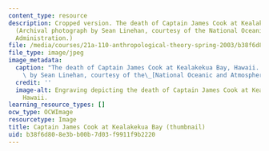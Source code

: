```yaml
---
content_type: resource
description: Cropped version. The death of Captain James Cook at Kealakekua Bay, Hawaii.
  (Archival photograph by Sean Linehan, courtesy of the National Oceanic and Atmospheric
  Administration.)
file: /media/courses/21a-110-anthropological-theory-spring-2003/b38f6d808e3bb00b7d03f9911f9b2220_21a-110s03-th.jpg
file_type: image/jpeg
image_metadata:
  caption: "The death of Captain James Cook at Kealakekua Bay, Hawaii. (Archival photograph\
    \ by Sean Linehan, courtesy of the\_[National Oceanic and Atmospheric Administration](https://photolib.noaa.gov/).)"
  credit: ''
  image-alt: Engraving depicting the death of Captain James Cook at Kealakekua Bay,
    Hawaii.
learning_resource_types: []
ocw_type: OCWImage
resourcetype: Image
title: Captain James Cook at Kealakekua Bay (thumbnail)
uid: b38f6d80-8e3b-b00b-7d03-f9911f9b2220
---
```

